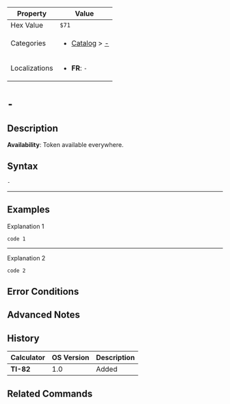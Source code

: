 | Property      | Value |
|---------------|-------|
| Hex Value     | `$71`|
| Categories    | <ul><li>[Catalog](../categories/Catalog.md) > [-](../categories/Catalog.md#-)</li></ul> |
| Localizations | <ul><li><b>FR</b>: `-`</li></ul> |

# `-`

## Description



<b>Availability</b>: Token available everywhere.

## Syntax
`-`

<hr>

## Examples

Explanation 1
```ti-basic
code 1
```
---
Explanation 2
```ti-basic
code 2
```

## Error Conditions


## Advanced Notes


## History
| Calculator | OS Version | Description |
|------------|------------|-------------|
| <b>TI-82</b> | 1.0 | Added

## Related Commands

    